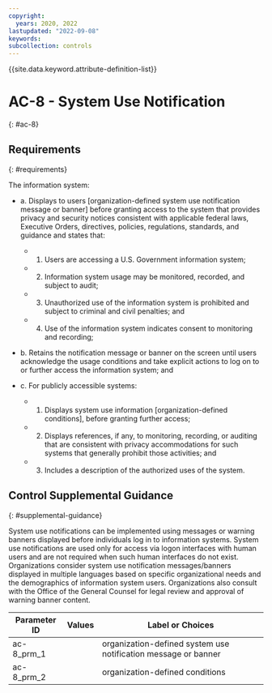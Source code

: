 ```yaml
---
copyright:
  years: 2020, 2022
lastupdated: "2022-09-08"
keywords: 
subcollection: controls
---
```


{{site.data.keyword.attribute-definition-list}}

# AC-8 - System Use Notification
{: #ac-8}

## Requirements
{: #requirements}

The information system:

- a. Displays to users [organization-defined system use notification message or banner] before granting access to the system that provides privacy and security notices consistent with applicable federal laws, Executive Orders, directives, policies, regulations, standards, and guidance and states that:

  - 1. Users are accessing a U.S. Government information system;
  - 2. Information system usage may be monitored, recorded, and subject to audit;
  - 3. Unauthorized use of the information system is prohibited and subject to criminal and civil penalties; and
  - 4. Use of the information system indicates consent to monitoring and recording;

- b. Retains the notification message or banner on the screen until users acknowledge the usage conditions and take explicit actions to log on to or further access the information system; and

- c. For publicly accessible systems:

  - 1. Displays system use information [organization-defined conditions], before granting further access;
  - 2. Displays references, if any, to monitoring, recording, or auditing that are consistent with privacy accommodations for such systems that generally prohibit those activities; and
  - 3. Includes a description of the authorized uses of the system.

## Control Supplemental Guidance
{: #supplemental-guidance}

System use notifications can be implemented using messages or warning banners displayed before individuals log in to information systems. System use notifications are used only for access via logon interfaces with human users and are not required when such human interfaces do not exist. Organizations consider system use notification messages/banners displayed in multiple languages based on specific organizational needs and the demographics of information system users. Organizations also consult with the Office of the General Counsel for legal review and approval of warning banner content.

| Parameter ID | Values | Label or Choices |
|---|---|---|
| ac-8_prm_1 |  | organization-defined system use notification message or banner |
| ac-8_prm_2 |  | organization-defined conditions |


